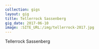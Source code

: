 ```yaml
---
collection: gigs
layout: gig
title: Tellerrock Sassenberg
gig_date: 2017-06-10
image: :SITE_URL:/img/tellerrock-2017.jpg
---
```


Tellerrock Sassenberg